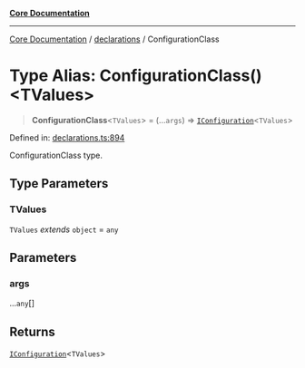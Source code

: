 [**Core Documentation**](../../README.md)

***

[Core Documentation](../../README.md) / [declarations](../README.md) / ConfigurationClass

# Type Alias: ConfigurationClass()\<TValues\>

> **ConfigurationClass**\<`TValues`\> = (...`args`) => [`IConfiguration`](../interfaces/IConfiguration.md)\<`TValues`\>

Defined in: [declarations.ts:894](https://github.com/stonemjs/core/blob/85781fe5b87769612839dd6b850ba45186d357fa/src/declarations.ts#L894)

ConfigurationClass type.

## Type Parameters

### TValues

`TValues` *extends* `object` = `any`

## Parameters

### args

...`any`[]

## Returns

[`IConfiguration`](../interfaces/IConfiguration.md)\<`TValues`\>
